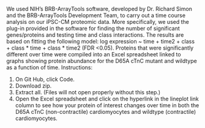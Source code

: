 We used NIH’s BRB-ArrayTools software, developed by Dr. Richard Simon and the BRB-ArrayTools Development Team, to carry out a time course analysis on our iPSC-CM proteomic data. More specifically, we used the plug-in provided in the software for finding the number of significant genes/proteins and testing time and class interactions. The results are based on fitting the following model: log expression ~ time + time2 + class + class * time + class * time2 (FDR <0.05). Proteins that were significantly different over time were compiled into an Excel spreadsheet linked to graphs showing protein abundance for the D65A cTnC mutant and wildtype as a function of time. 
Instructions: 
1. On Git Hub, click Code. 
3. Download zip.
4. Extract all. (Files will not open properly without this step.)
5. Open the Excel spreadsheet and click on the hyperlink in the lineplot link column to see how your protein of interest changes over time in both the D65A cTnC (non-contractile) cardiomyocytes and wildtype (contractile) cardiomyocytes.
   
